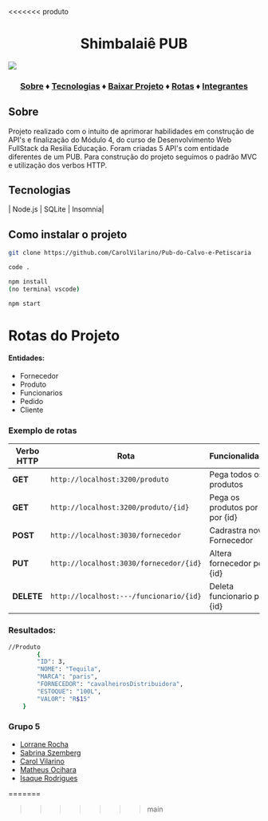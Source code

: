 <<<<<<< produto
# <h1 align= center>  Shimbalaiê PUB

  <img src= "https://cdn.pixabay.com/photo/2013/11/12/01/29/bar-209148_1280.jpg">
</h1>

<h3 align= center>

[Sobre](#-Sobre) ♦
[Tecnologias](#tecnologias) ♦
[Baixar Projeto](#como-instalar-o-projeto) ♦
[Rotas](#rotas-do-projeto) ♦
[Integrantes](#grupo-5)

</h3>



##  Sobre 
Projeto realizado com o intuito de aprimorar habilidades em construção de API's e finalização do Módulo 4, do curso de Desenvolvimento Web FullStack da Resilia Educação. 
Foram criadas 5 API's com entidade diferentes de um PUB. Para construção do projeto seguimos o padrão MVC e utilização dos verbos HTTP. 



## Tecnologias


| Node.js | SQLite |  Insomnia|


## Como instalar o projeto
``` bash 
git clone https://github.com/CarolVilarino/Pub-do-Calvo-e-Petiscaria

code . 

npm install
(no terminal vscode)

npm start
```
# Rotas do Projeto 
#### Entidades:
- Fornecedor
- Produto
- Funcionarios
- Pedido
- Cliente
           
### Exemplo de rotas

| Verbo HTTP | Rota  | Funcionalidade |
| ---------- | ----- | -------------- |
| **GET** | `http://localhost:3200/produto` | Pega todos os produtos|
| **GET** | `http://localhost:3200/produto/{id}` | Pega os produtos por por {id} |
| **POST** | `http://localhost:3030/fornecedor` | Cadrastra novo Fornecedor |
| **PUT** | `http://localhost:3030/fornecedor/{id}` | Altera fornecedor  por {id} |
| **DELETE** | `http://localhost:---/funcionario/{id}` | Deleta funcionario por {id} |

### Resultados:

``` bash
//Produto
		{
		"ID": 3,
		"NOME": "Tequila",
		"MARCA": "paris",
		"FORNECEDOR": "cavalheirosDistribuidora",
		"ESTOQUE": "100L",
		"VALOR": "R$15"
	}

```



### Grupo 5

- [Lorrane Rocha](https://github.com/LorraneRochaS)
- [Sabrina Szemberg](https://github.com/SabrinaSzemberg)
- [Carol Vilarino](https://github.com/CarolVilarino)
- [Matheus Ocihara](https://github.com/mathocihara)
- [Isaque Rodrigues](https://github.com/isaquerodrigues00)








=======
>>>>>>> main

